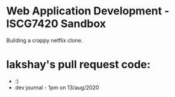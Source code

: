 # Web Application Development - ISCG7420 Sandbox

Building a crappy netflix clone.



# lakshay's pull request code:
- :)
- dev journal - 1pm on 13/aug/2020